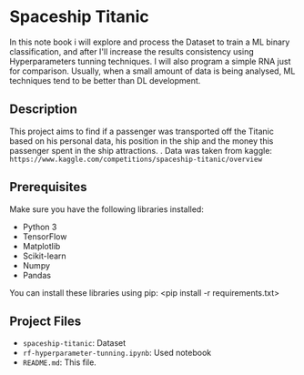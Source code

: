 # Spaceship Titanic

In this note book i will explore and process the Dataset to train a ML binary classification, and after I'll increase the results consistency using Hyperparameters tunning techniques. I will also program a simple RNA just for comparison. Usually, when a small amount of data is being analysed, ML techniques tend to be better than DL development. 

## Description

This project aims to find if a passenger was transported off the Titanic based on his personal data, his position in the ship and the money this passenger spent in the ship attractions. . Data was taken from kaggle: `https://www.kaggle.com/competitions/spaceship-titanic/overview` 

## Prerequisites

Make sure you have the following libraries installed:

- Python 3
- TensorFlow
- Matplotlib
- Scikit-learn
- Numpy
- Pandas

You can install these libraries using pip: <pip install -r requirements.txt>


## Project Files

- `spaceship-titanic`: Dataset 
- `rf-hyperparameter-tunning.ipynb`: Used notebook
- `README.md`: This file.
